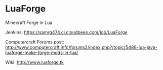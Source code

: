 LuaForge
========

Minecraft Forge in Lua

Jenkins: https://samrg474.ci.cloudbees.com/job/LuaForge

Computercraft Forums post: http://www.computercraft.info/forums2/index.php?/topic/5488-lua-java-luaforge-make-forge-mods-in-lua/

Wiki: http://www.luaforge.tk
